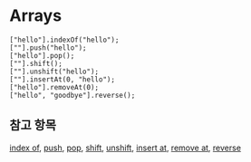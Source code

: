 # Arrays

```cards
["hello"].indexOf("hello");
[""].push("hello");
["hello"].pop();
[""].shift();
[""].unshift("hello");
[""].insertAt(0, "hello");
["hello"].removeAt(0);
["hello", "goodbye"].reverse();
```

## 참고 항목

[index of](/reference/arrays/index-of), [push](/reference/arrays/push), [pop](/reference/arrays/pop), [shift](/reference/arrays/shift), [unshift](/reference/arrays/unshift), [insert at](/reference/arrays/insert-at), [remove at](/reference/arrays/remove-at), [reverse](/reference/arrays/reverse)